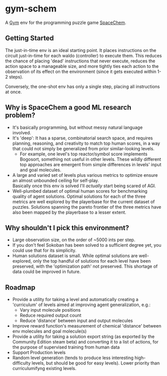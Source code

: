 # gym-schem

A [Gym](https://github.com/Farama-Foundation/Gymnasium) env for the programming puzzle game [SpaceChem](https://www.zachtronics.com/spacechem).

## Getting Started

The just-in-time env is an ideal starting point. It places instructions on the circuit just-in-time for each waldo
(controller) to execute them. This reduces the chance of placing 'dead' instructions that never execute, reduces the
action space to a manageable size, and more tightly ties each action to the observation of its effect on the environment
(since it gets executed within 1-2 steps).

Conversely, the one-shot env has only a single step, placing all instructions at once.

## Why is SpaceChem a good ML research problem?

*   It's basically programming, but without messy natural language involved.
*   It's 'deep': It has a sparse, combinatorial search space, and requires planning, reasoning, and creativity to
    match top human scores, in a way that could not simply be generalized from prior similar-looking levels.
    *   For example, one level's top reactor/symbol score implements Bogosort, something not useful in other levels.
        These wildly different top approaches are emergent from simple differences in levels' input and goal molecules.
*   A large and varied set of levels plus various metrics to optimize ensure an almost unbounded ceiling for self-play.  
    Basically once this env is solved I'll *actually* start being scared of AGI.
* Well-plumbed dataset of optimal human scores for benchmarking quality of agent solutions.
  Optimal solutions for each of the three metrics are well explored by the playerbase for the
  current dataset of puzzles. Solutions spanning the pareto frontier of the three metrics
  have also been mapped by the playerbase to a lesser extent.

## Why shouldn't I pick this environment?

*   Large observation size, on the order of ~5000 ints per step.
*   If you don't feel Sokoban has been solved to a sufficient degree yet, you could use that for its simplicity.
*   Human solutions dataset is small. While optimal solutions are well-explored, only the top handful of solutions
    for each level have been preserved, with the 'optimization path' not preserved.
    This shortage of data could be improved in future.

## Roadmap

*   Provide a utility for taking a level and automatically creating a 'curriculum' of levels aimed at improving agent
    generalization, e.g.:
    *   Vary input molecule positions
    *   Reduce required output count
    *   Reduce 'distance' between input and output molecules
*   Improve reward function's measurement of chemical 'distance' between env molecules and goal molecule(s)
*   Provide a utility for taking a solution export string (as exported by the Community Edition steam beta) and
    converting it to a list of actions, for the purpose of supervised training from human data
*   Support Production levels
*   Random level generation (tends to produce less interesting high-difficulty levels, but should be good for
    easy levels). Lower priority than curriculumifyng existing levels.
